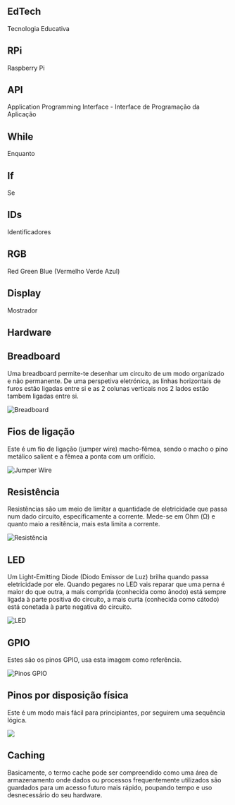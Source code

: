 ## EdTech
Tecnologia Educativa

## RPi
Raspberry Pi

## API
Application Programming Interface - Interface de Programação da Aplicação

## While
Enquanto

## If
Se

## IDs
Identificadores

## RGB
Red Green Blue (Vermelho Verde Azul)

## Display
Mostrador

## Hardware

## Breadboard

Uma breadboard permite-te desenhar um circuito de um modo organizado e não permanente.
De uma perspetiva eletrónica, as linhas horizontais de furos estão ligadas entre si e as 2 colunas verticais nos 2 lados estão tambem ligadas entre si.

![Breadboard](https://www.raspberrypi.org/learning/physical-computing-guide/images/breadboard.png)

## Fios de ligação

Este é um fio de ligação (jumper wire) macho-fêmea, sendo o macho o pino metálico salient e a fêmea a ponta com um orifício.

![Jumper Wire](https://www.raspberrypi.org/learning/physical-computing-guide/images/jumper-male-to-female.png)

## Resistência

Resistências são um meio de limitar a quantidade de eletricidade que passa num dado circuito, especificamente a corrente. Mede-se em Ohm (Ω) e quanto maio a resitência, mais esta limita a corrente.

![Resistência](https://www.raspberrypi.org/learning/physical-computing-guide/images/resistor-330r.png)

## LED

Um Light-Emitting Diode (Diodo Emissor de Luz) brilha quando passa eletricidade por ele. Quando pegares no LED vais reparar que uma perna é maior do que outra, a mais comprida (conhecida como ânodo) está sempre ligada à parte positiva do circuito, a mais curta (conhecida como cátodo) está conetada à parte negativa do circuito.

![LED](https://www.raspberrypi.org/learning/physical-computing-guide/images/led.png)

## GPIO

Estes são os pinos GPIO, usa esta imagem como referência.

![Pinos GPIO](https://www.raspberrypi.org/learning/physical-computing-guide/images/gpio-numbers-pi2.png)

## Pinos por disposição física

Este é um modo mais fácil para principiantes, por seguirem uma sequência lógica.

![](https://www.raspberrypi.org/learning/physical-computing-guide/images/physical-pin-numbers.png)

## Caching

Basicamente, o termo cache pode ser compreendido como uma área de armazenamento onde dados ou processos frequentemente utilizados são guardados para um acesso futuro mais rápido, poupando tempo e uso desnecessário do seu hardware.
